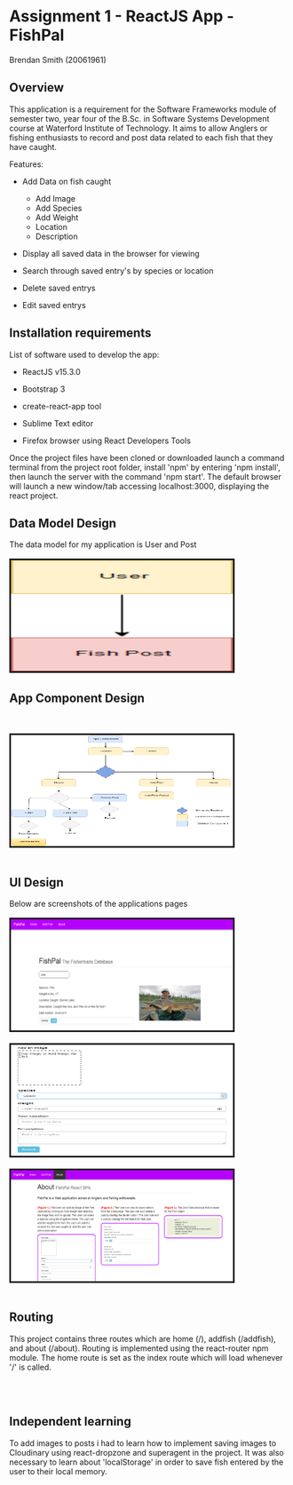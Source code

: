 # Assignment 1 - ReactJS App - FishPal 
Brendan Smith (20061961)

## Overview

This application is a requirement for the Software Frameworks module of semester two, year four of the B.Sc. in Software Systems Development course at Waterford Institute of Technology. It aims to allow Anglers or fishing enthusiasts to record and post data related to each fish that they have caught.

Features:
+ Add Data on fish caught
    - Add Image
    - Add Species
    - Add Weight
    - Location
    - Description

+ Display all saved data in the browser for viewing
+ Search through saved entry's by species or location
+ Delete saved entrys
+ Edit saved entrys

## Installation requirements

List of software used to develop the app:

+ ReactJS v15.3.0

+ Bootstrap 3

+ create-react-app tool

+ Sublime Text editor

+ Firefox browser using React Developers Tools


Once the project files have been cloned or downloaded launch a command terminal from the project root folder, install 'npm' by entering 'npm install', then launch the server with the command 'npm start'. The default browser will launch a new window/tab accessing localhost:3000, displaying the react project.

## Data Model Design


The data model for my application is User and Post
<br/><br/>
<img src="model.png" height="200" width="400" border="3"/>



## App Component Design

<br/><br/>
<img src="Diagram.png" height="200" width="400" border="3"/>
<br/><br/>


## UI Design

Below are screenshots of the applications pages
<br/></br>
<img src="home.PNG" height="200" width="400" border="3"/>
<br/></br>
<img src="addfish.PNG" height="200" width="400" border="3"/>
<br/></br>
<img src="about.PNG" height="200" width="400" border="3"/>
<br/></br>


## Routing

This project contains three routes which are home (/), addfish (/addfish), and about (/about). 
Routing is implemented using the react-router npm module.
The home route is set as the index route which will load whenever '/' is called.

<br/></br>

## Independent learning

To add images to posts i had to learn how to implement saving images to Cloudinary using react-dropzone and superagent in the project. It was also necessary to learn about 'localStorage' in order to save fish entered by the user to their local memory. 